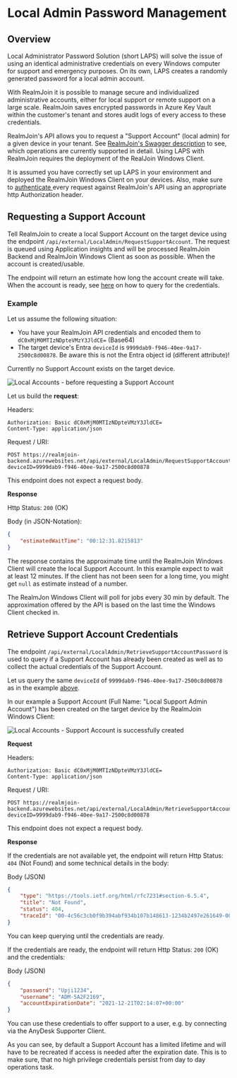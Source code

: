 # Local Admin Password Management

## Overview

Local Administrator Password Solution (short LAPS) will solve the issue of using an identical administrative credentials on every Windows computer for support and emergency purposes. On its own, LAPS creates a randomly generated password for a local admin account.

With RealmJoin it is possible to manage secure and individualized administrative accounts, either for local support or remote support on a large scale. RealmJoin saves encrypted passwords in Azure Key Vault within the customer's tenant and stores audit logs of every access to these credentials.

RealmJoin's API allows you to request a "Support Account" (local admin) for a given device in your tenant. See [RealmJoin's Swagger description](https://realmjoin-backend.azurewebsites.net/swagger/index.html#/LocalAdmin) to see, which operations are currently supported in detail. Using LAPS with RealmJoin requires the deployment of the RealJoin Windows Client.

It is assumed you have correctly set up LAPS in your environment and deployed the RealmJoin Windows Client on your devices. Also, make sure to [authenticate ](realmjoin-api/authentication.md)every request against RealmJoin's API using an appropriate http Authorization header.

## Requesting a Support Account

Tell RealmJoin to create a local Support Account on the target device using the endpoint `/api/external/LocalAdmin/RequestSupportAccount`. The request is queued using Application insights and will be processed RealmJoin Backend and RealmJoin Windows Client as soon as possible. When the account is created/usable.

The endpoint will return an estimate how long the account create will take. When the account is ready, see [here](local-admin-password-management.md#retrieve-support-account-credentials) on how to query for the credentials.

### Example

Let us assume the following situation:

* You have your RealmJoin API credentials and encoded them to `dC0xMjM0MTIzNDpteVMzY3JldCE=` (Base64)
* The target device's Entra `deviceId` is `9999dab9-f946-40ee-9a17-2500c8d00878`. Be aware this is not the Entra object id (different attribute)!

Currently no Support Account exists on the target device.

![Local Accounts - before requesting a Support Account](../.gitbook/assets/Laps-before.png)

Let us build the **request**:

Headers:

```http
Authorization: Basic dC0xMjM0MTIzNDpteVMzY3JldCE=
Content-Type: application/json
```

Request / URI:

```http
POST https://realmjoin-backend.azurewebsites.net/api/external/LocalAdmin/RequestSupportAccount?deviceID=9999dab9-f946-40ee-9a17-2500c8d00878
```

This endpoint does not expect a request body.

**Response**

Http Status: `200` (OK)

Body (in JSON-Notation):

```json
{
    "estimatedWaitTime": "00:12:31.8215813"
}
```

The response contains the approximate time until the RealmJoin Windows Client will create the local Support Account. In this example expect to wait at least 12 minutes. If the client has not been seen for a long time, you might get `null` as estimate instead of a number.

The RealmJon Windows Client will poll for jobs every 30 min by default. The approximation offered by the API is based on the last time the Windows Client checked in.

## Retrieve Support Account Credentials

The endpoint `/api/external/LocalAdmin/RetrieveSupportAccountPassword` is used to query if a Support Account has already been created as well as to collect the actual credentials of the Support Account.

Let us query the same `deviceId` of `9999dab9-f946-40ee-9a17-2500c8d00878` as in the example [above](local-admin-password-management.md#requesting-a-support-account).

In our example a Support Account (Full Name: "Local Support Admin Account") has been created on the target device by the RealmJoin Windows Client:

![Local Accounts - Support Account is successfully created](../.gitbook/assets/Laps-after.png)

**Request**

Headers:

```http
Authorization: Basic dC0xMjM0MTIzNDpteVMzY3JldCE=
Content-Type: application/json
```

Request / URI:

```http
POST https://realmjoin-backend.azurewebsites.net/api/external/LocalAdmin/RetrieveSupportAccountPassword?deviceID=9999dab9-f946-40ee-9a17-2500c8d00878
```

This endpoint does not expect a request body.

**Response**

If the credentials are not available yet, the endpoint will return Http Status: `404` (Not Found) and some technical details in the body:

Body (JSON)

```json
{
    "type": "https://tools.ietf.org/html/rfc7231#section-6.5.4",
    "title": "Not Found",
    "status": 404,
    "traceId": "00-4c56c3cb0f9b394abf934b107b148613-1234b2497e261649-00"
}
```

You can keep querying until the credentials are ready.&#x20;

If the credentials are ready, the endpoint will return Http Status: `200` (OK) and the credentials:

Body (JSON)

```json
{
    "password": "Upji1234",
    "username": "ADM-5A2F2169",
    "accountExpirationDate": "2021-12-21T02:14:07+00:00"
}
```

You can use these credentials to offer support to a user, e.g. by connecting via the AnyDesk Supporter Client.&#x20;

As you can see, by default a Support Account has a limited lifetime and will have to be recreated if access is needed after the expiration date. This is to make sure, that no high privilege credentials persist from day to day operations task.
